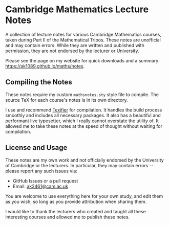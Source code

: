 # Cambridge Mathematics Lecture Notes

A collection of lecture notes for various Cambridge Mathematics courses, taken during Part II of the Mathematical Tripos. These notes are unofficial and may contain errors. While they are written and published with permission, they are not endorsed by the lecturer or University.

Please see the page on my website for quick downloads and a summary: https://ak1089.github.io/maths/notes.

## Compiling the Notes

These notes require my custom `mathsnotes.sty` style file to compile. The source TeX for each course's notes is in its own directory.

I use and recommend [Texifier](https://www.texifier.com/) for compilation. It handles the build process smoothly and includes all necessary packages. It also has a beautiful and performant live typesetter, which I really cannot overstate the utility of. It allowed me to take these notes at the speed of thought without waiting for compilation.

## License and Usage

These notes are my own work and not officially endorsed by the University of Cambridge or the lecturers. In particular, they may contain errors -- please report any such issues via:
- GitHub Issues or a pull request
- Email: ak2461@cam.ac.uk

You are welcome to use everything here for your own study, and edit them as you wish, so long as you provide attribution when sharing them.

I would like to thank the lecturers who created and taught all these interesting courses and allowed me to publish these notes.
